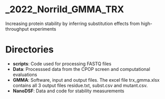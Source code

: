 # _2022_Norrild_GMMA_TRX
Increasing protein stability by inferring substitution effects from high-throughput experiments

# Directories

- **scripts**: Code used for processing FASTQ files
- **Data**: Processsed data from the CPOP screen and computational evaluations
- **GMMA**: Software, input and output files. The excel file trx_gmma.xlsx contains all 3 output files residue.txt, subst.csv and mutant.csv.
- **NanoDSF**: Data and code for stability measurements

